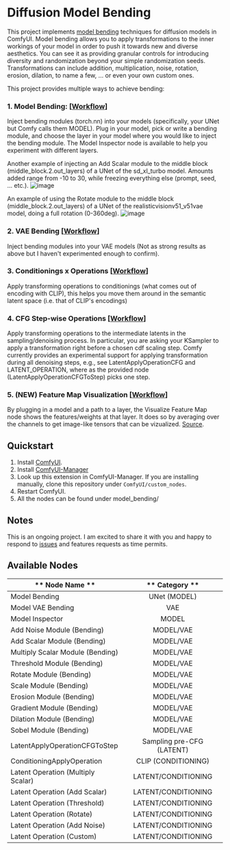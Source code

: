 # Diffusion Model Bending
This project implements [model bending](https://github.com/terrybroad/network-bending) techniques for diffusion models in ComfyUI. Model bending allows you to apply transformations to the inner workings of your model in order to push it towards new and diverse aesthetics. You can see it as providing granular controls for introducing diversity and randomization beyond your simple randomization seeds. Transformations can include addition, multiplication, noise, rotation, erosion, dilation, to name a few, ... or even your own custom ones.

This project provides multiple ways to achieve bending:
### 1. Model Bending: [[Workflow](workflows/basic_unet_bending.json)]
Inject bending modules (torch.nn) into your models (specifically, your UNet but Comfy calls them MODEL). Plug in your model, pick or write a bending module, and choose the layer in your model where you would like to inject the bending module. The Model Inspector node is available to help you experiment with different layers. 

Another example of injecting an Add Scalar module to the middle block (middle_block.2.out_layers) of a UNet of the sd_xl_turbo model. Amounts added range from -10 to 30, while freezing everything else (prompt, seed, ... etc.).
![image](docs/imgs/bending_add_analog_portrait.gif)

An example of using the Rotate module to the middle block (middle_block.2.out_layers) of a UNet of the realisticvisionv51_v51vae model, doing a full rotation (0-360deg).
![image](docs/imgs/bending_rotate_analog_portrait.gif)

### 2. VAE Bending [[Workflow](workflows/vae_bending.json)]
Inject bending modules into your VAE models (Not as strong results as above but I haven't experimented enough to confirm). 
### 3. Conditionings x Operations  [[Workflow](workflows/conditioning_bending.json)]
Apply transforming operations to conditionings (what comes out of encoding with CLIP), this helps you move them around in the semantic latent space (i.e. that of CLIP's encodings)
### 4. CFG Step-wise Operations [[Workflow](workflows/denoising_step_bending.json)]
Apply transforming operations to the intermediate latents in the sampling/denoising process. In particular, you are asking your KSampler to apply a transformation right before a chosen cdf scaling step. Comfy currently provides an experimental support for applying transformation during all denoising steps, e.g., see LatentApplyOperationCFG and LATENT_OPERATION, where as the provided node (LatentApplyOperationCFGToStep) picks one step.

### 5. (NEW) Feature Map Visualization [[Workflow](workflows/feature_map_viz.json)]
By plugging in a model and a path to a layer, the Visualize Feature Map node shows the features/weights at that layer. It does so by averaging over the channels to get image-like tensors that can be vizualized. [Source](https://ravivaishnav20.medium.com/visualizing-feature-maps-using-pytorch-12a48cd1e573). 

## Quickstart

1. Install [ComfyUI](https://docs.comfy.org/get_started).
2. Install [ComfyUI-Manager](https://github.com/ltdrdata/ComfyUI-Manager)
3. Look up this extension in ComfyUI-Manager. If you are installing manually, clone this repository under `ComfyUI/custom_nodes`.
4. Restart ComfyUI.
5. All the nodes can be found under model_bending/

## Notes
This is an ongoing project. I am excited to share it with you and happy to respond to [issues](https://github.com/abuzreq/ComfyUI-Model-Bending/issues) and features requests as time permits. 

## Available Nodes
| **    Node Name   **                        |       **    Category   **       |
|---------------------------------------------|:-------------------------------:|
|     Model   Bending                         |             UNet (MODEL)        |
|     Model VAE   Bending                     |                VAE              |
|     Model   Inspector                       |              MODEL              |
|     Add Noise   Module (Bending)            |             MODEL/VAE           |
|     Add   Scalar Module (Bending)           |            MODEL/VAE            |
|     Multiply   Scalar Module (Bending)      |            MODEL/VAE            |
|     Threshold   Module (Bending)            |            MODEL/VAE            |
|     Rotate   Module (Bending)               |            MODEL/VAE            |
|     Scale Module   (Bending)                |            MODEL/VAE            |
|     Erosion   Module (Bending)              |            MODEL/VAE            |
|     Gradient   Module (Bending)             |            MODEL/VAE            |
|     Dilation   Module (Bending)             |            MODEL/VAE            |
|     Sobel   Module (Bending)                |            MODEL/VAE            |
|     LatentApplyOperationCFGToStep           |     Sampling pre-CFG (LATENT)   |
|     ConditioningApplyOperation              |        CLIP (CONDITIONING)      |
|     Latent   Operation (Multiply Scalar)    |       LATENT/CONDITIONING       |
|     Latent   Operation (Add Scalar)         |       LATENT/CONDITIONING       |
|     Latent   Operation (Threshold)          |       LATENT/CONDITIONING       |
|     Latent   Operation (Rotate)             |       LATENT/CONDITIONING       |
|     Latent   Operation (Add Noise)          |       LATENT/CONDITIONING       |
|     Latent   Operation (Custom)             |       LATENT/CONDITIONING       |
